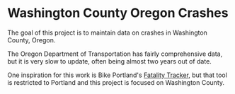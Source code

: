 
# Washington County Oregon Crashes

The goal of this project is to maintain data on crashes in Washington County, Oregon.

The Oregon Department of Transportation has fairly comprehensive data, but it is very slow to update, often being almost two years out of date.

One inspiration for this work is Bike Portland's [Fatality Tracker](https://bikeportland.org/fatality-tracker), but that tool is restricted to Portland and this project is focused on Washington County.
